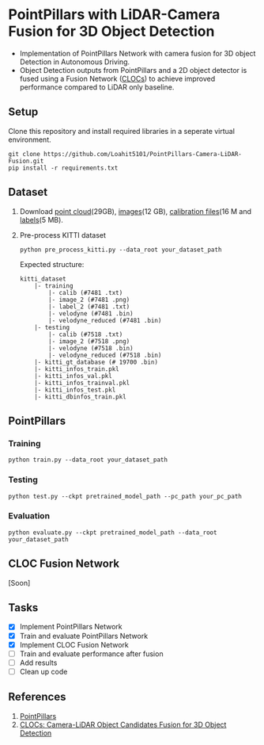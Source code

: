 # PointPillars with LiDAR-Camera Fusion for 3D Object Detection

- Implementation of PointPillars Network with camera fusion for 3D object Detection in Autonomous Driving.  
- Object Detection outputs from PointPillars and a 2D object detector is fused using a Fusion Network ([CLOCs](https://arxiv.org/pdf/2009.00784.pdf)) to achieve improved performance compared to LiDAR only baseline.

## Setup
Clone this repository and install required libraries in a seperate virtual environment.
```
git clone https://github.com/Loahit5101/PointPillars-Camera-LiDAR-Fusion.git   
pip install -r requirements.txt
```
## Dataset


1. Download [point cloud](https://s3.eu-central-1.amazonaws.com/avg-kitti/data_object_velodyne.zip)(29GB), [images](https://s3.eu-central-1.amazonaws.com/avg-kitti/data_object_image_2.zip)(12 GB), [calibration files](https://s3.eu-central-1.amazonaws.com/avg-kitti/data_object_calib.zip)(16 M and [labels](https://s3.eu-central-1.amazonaws.com/avg-kitti/data_object_label_2.zip)(5 MB).

2. Pre-process KITTI dataset

    ```
    python pre_process_kitti.py --data_root your_dataset_path
    ```

    Expected structure:
    ```
    kitti_dataset
        |- training
            |- calib (#7481 .txt)
            |- image_2 (#7481 .png)
            |- label_2 (#7481 .txt)
            |- velodyne (#7481 .bin)
            |- velodyne_reduced (#7481 .bin)
        |- testing
            |- calib (#7518 .txt)
            |- image_2 (#7518 .png)
            |- velodyne (#7518 .bin)
            |- velodyne_reduced (#7518 .bin)
        |- kitti_gt_database (# 19700 .bin)
        |- kitti_infos_train.pkl
        |- kitti_infos_val.pkl
        |- kitti_infos_trainval.pkl
        |- kitti_infos_test.pkl
        |- kitti_dbinfos_train.pkl
    
    ```
## PointPillars

### Training
```
python train.py --data_root your_dataset_path
```

### Testing 
```
python test.py --ckpt pretrained_model_path --pc_path your_pc_path
```
### Evaluation
```
python evaluate.py --ckpt pretrained_model_path --data_root your_dataset_path
```
## CLOC Fusion Network

[Soon]

## Tasks 
 
- [x] Implement PointPillars Network
- [x] Train and evaluate PointPillars Network
- [x] Implement CLOC Fusion Network
- [ ] Train and evaluate performance after fusion
- [ ] Add results
- [ ] Clean up code

## References
 
 1. [PointPillars](https://arxiv.org/pdf/1812.05784.pdf)  
 2. [CLOCs: Camera-LiDAR Object Candidates Fusion for 3D Object Detection](https://arxiv.org/pdf/2009.00784.pdf)
 



